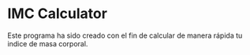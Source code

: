 # IMC Calculator

Este programa ha sido creado con el fin de calcular de manera rápida tu indice de masa corporal.